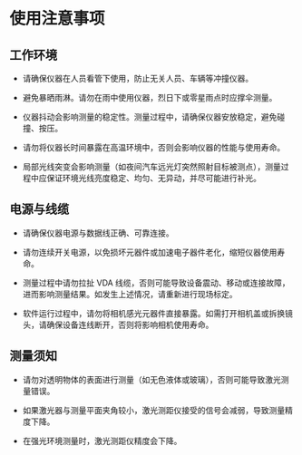 # 使用注意事项

## 工作环境

- 请确保仪器在人员看管下使用，防止无关人员、车辆等冲撞仪器。
   
- 避免暴晒雨淋。请勿在雨中使用仪器，烈日下或零星雨点时应撑伞测量。

- 仪器抖动会影响测量的稳定性。测量过程中，请确保仪器安放稳定，避免碰撞、按压。

- 请勿将仪器长时间暴露在高温环境中，否则会影响仪器的性能与使用寿命。

- 局部光线突变会影响测量（如夜间汽车远光灯突然照射目标被测点），测量过程中应保证环境光线亮度稳定、均匀、无异动，并尽可能进行补光。

## 电源与线缆
      
- 请确保仪器电源与数据线正确、可靠连接。

- 请勿连续开关电源，以免损坏元器件或加速电子器件老化，缩短仪器使用寿命。

- 测量过程中请勿拉扯 VDA 线缆，否则可能导致设备震动、移动或连接故障，进而影响测量结果。如发生上述情况，请重新进行现场标定。
  
- 软件运行过程中，请勿将相机感光元器件直接暴露。如需打开相机盖或拆换镜头，请确保设备连线断开，否则将影响相机使用寿命。

## 测量须知

- 请勿对透明物体的表面进行测量（如无色液体或玻璃），否则可能导致激光测量错误。

- 如果激光器与测量平面夹角较小，激光测距仪接受的信号会减弱，导致测量精度下降。

- 在强光环境测量时，激光测距仪精度会下降。
